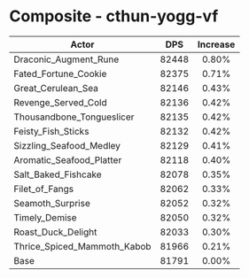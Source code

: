 # Composite - cthun-yogg-vf
| Actor | DPS | Increase |
|---|:---:|:---:|
|Draconic_Augment_Rune|82448|0.80%|
|Fated_Fortune_Cookie|82375|0.71%|
|Great_Cerulean_Sea|82146|0.43%|
|Revenge_Served_Cold|82136|0.42%|
|Thousandbone_Tongueslicer|82135|0.42%|
|Feisty_Fish_Sticks|82132|0.42%|
|Sizzling_Seafood_Medley|82129|0.41%|
|Aromatic_Seafood_Platter|82118|0.40%|
|Salt_Baked_Fishcake|82078|0.35%|
|Filet_of_Fangs|82062|0.33%|
|Seamoth_Surprise|82052|0.32%|
|Timely_Demise|82050|0.32%|
|Roast_Duck_Delight|82033|0.30%|
|Thrice_Spiced_Mammoth_Kabob|81966|0.21%|
|Base|81791|0.00%|
